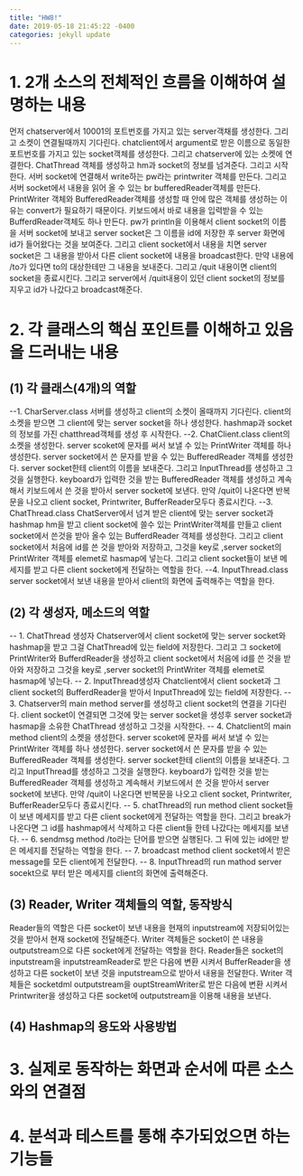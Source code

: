 ```yaml
---
title: "HW8!"
date: 2019-05-18 21:45:22 -0400
categories: jekyll update
---
```

# 1. 2개 소스의 전체적인 흐름을 이해하여 설명하는 내용
  먼저 chatserver에서 10001의 포트번호를 가지고 있는 server객채를 생성한다. 
  그리고 소켓이 연결될때까지 기다린다.
  chatclient에서 argument로 받은 이름으로 동일한 포트번호를 가지고 있는 socket객체를 생성한다.
  그리고 chatserver에 있는 소켓에 연결한다.
  ChatThread 객체를 생성하고 hm과 socket의 정보를 넘겨준다.
  그리고 시작한다.
  서버 socket에 연결해서 write하는 pw라는 printwriter 객체를 만든다.
  그리고 서버 socket에서 내용을 읽어 올 수 있는 br bufferedReader객체를 만든다.
  PrintWriter 객체와 BufferedReader객체를 생성할 때 안에 많은 객체를 생성하는 이유는 convert가 필요하기 때문이다.
  키보드에서 바로 내용을 입력받을 수 있는 BufferdReader객체도 하나 만든다.
  pw가 println을 이용해서 client socket의 이름을 서버 socket에 보내고 server socket은 그 이름을 id에 저장한 후
  server 화면에 id가 들어왔다는 것을 보여준다.
  그리고 client socket에서 내용을 치면 server socket은 그 내용을 받아서 다른 client socket에 내용을 broadcast한다. 만약 내용에 /to가 있다면 to의 대상한테만 그 내용을 보내준다. 그리고 /quit 내용이면 client의 socket을 종료시킨다. 그리고 server에서 /quit내용이 있던 client socket의 정보를 지우고 id가 나갔다고 broadcast해준다.
# 2. 각 클래스의 핵심 포인트를 이해하고 있음을 드러내는 내용
## (1) 각 클래스(4개)의 역할
 --1. CharServer.class
 서버를 생성하고 client의 소켓이 올때까지 기다린다.
 client의 소켓을 받으면 그 client에 맞는 server socket을 하나 생성한다.
 hashmap과 socket의 정보를 가진 chatthread객체를 생성 후 시작한다.
 --2. ChatClient.class
 client의 소켓을 생성한다.
 server scoket에 문자를 써서 보낼 수 있는 PrintWriter 객체를 하나 생성한다.
 server socket에서 쓴 문자를 받을 수 있는 BufferedReader 객체를 생성한다.
 server socket한테 client의 이름을 보내준다. 그리고 InputThread를 생성하고 그것을 실행한다.
 keyboard가 입력한 것을 받는 BufferedReader 객체를 생성하고 계속해서 키보드에서 쓴 것을 받아서 server socket에 보낸다.
 만약 /quit이 나온다면 반복문을 나오고 client socket, Printwriter, BufferReader모두다 종료시킨다.
 --3. ChatThread.class
 ChatServer에서 넘겨 받은 client에 맞는 server socket과 hashmap hm을 받고
 client socket에 쓸수 있는 PrintWriter객체를 만들고 client socket에서 쓴것을 받아 올수 있는 BufferdReader 객체를 생성한다.
 그리고 client socket에서 처음에 id를 쓴 것을 받아와 저장하고, 그것을 key로 ,server socket의 PrintWriter 객체를 elemet로 hasmap에 넣는다.
 그리고 client socket들이 보낸 메세지를 받고 다른 client socket에게 전달하는 역할을 한다.
 --4. InputThread.class
 server socket에서 보낸 내용을 받아서 client의 화면에 출력해주는 역할을 한다.
## (2) 각 생성자, 메소드의 역할
-- 1. ChatThread 생성자
  Chatserver에서 client socket에 맞는 server socket와 hashmap을 받고 그걸 ChatThread에 있는 field에 저장한다.
  그리고 그 socket에 PrintWriter와 BufferdReader을 생성하고 client socket에서 처음에 id를 쓴 것을 받아와 저장하고 그것을 key로 ,server socket의 PrintWriter 객체를 elemet로 hasmap에 넣는다.
-- 2. InputThread생성자
  Chatclient에서 client socket과 그 client socket의 BufferdReader을 받아서 InputThread에 있는 field에 저장한다.
-- 3. Chatserver의 main method
  server를 생성하고 client socket의 연결을 기다린다. client socket이 연결되면 그것에 맞는 server socket을 생성후 server socket과 hasmap을 
  소유한 ChatThread 생성하고 그것을 시작한다.
-- 4. Chatclient의 main method
  client의 소켓을 생성한다.
  server scoket에 문자를 써서 보낼 수 있는 PrintWriter 객체를 하나 생성한다.
  server socket에서 쓴 문자를 받을 수 있는 BufferedReader 객체를 생성한다.
  server socket한테 client의 이름을 보내준다. 그리고 InputThread를 생성하고 그것을 실행한다.
  keyboard가 입력한 것을 받는 BufferedReader 객체를 생성하고 계속해서 키보드에서 쓴 것을 받아서 server socket에 보낸다.
  만약 /quit이 나온다면 반복문을 나오고 client socket, Printwriter, BufferReader모두다 종료시킨다.
-- 5. chatThread의 run method
  client socket들이 보낸 메세지를 받고 다른 client socket에게 전달하는 역할을 한다. 그리고 break가 나온다면 그 id를 hashmap에서 삭제하고
  다른  client들 한테 나갔다는 메세지를 보낸다.
-- 6. sendmsg method
  /to라는 단어를 받으면 실행된다. 그 뒤에 있는 id에만 받은 메세지를 전달하는 역할을 한다.
-- 7. broadcast method
  client socket에서 받은 message를 모든 client에게 전달한다.
 -- 8. InputThread의 run mathod
    server socekt으로 부터 받은 메세지를 client의 화면에 출력해준다.
## (3) Reader, Writer 객체들의 역할, 동작방식
   Reader들의 역할은 다른 socket이 보낸 내용을 현재의 inputstream에 저장되어있는 것을 받아서 현재 socket에 전달해준다.
   Writer 객체들은 socket이 쓴 내용을 outputstream으로 다른 socket에게 전달하는 역할을 한다.
   Reader들은 socket의 inputstream을 inputstreamReader로 받은 다음에 변환 시켜서 BufferReader을 생성하고 다른 socket이 보낸 것을 inputstream으로 받아서 내용을 전달한다.
   Writer 객체들은 socketdml outputstream을 ouptStreamWriter로 받은 다음에 변환 시켜서 Printwriter을 생성하고 다른 socket에 outputstream을 이용해 내용을 보낸다.
## (4) Hashmap의 용도와 사용방법
# 3. 실제로 동작하는 화면과 순서에 따른 소스와의 연결점
# 4. 분석과 테스트를 통해 추가되었으면 하는 기능들
